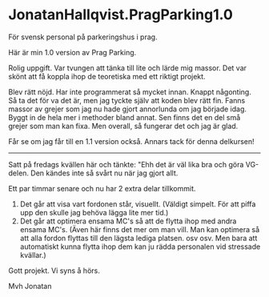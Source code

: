 # JonatanHallqvist.PragParking1.0
För svensk personal på parkeringshus i prag. 

Här är min 1.0 version av Prag Parking. 

Rolig uppgift. Var tvungen att tänka till lite och lärde mig massor. Det var skönt att få koppla ihop de teoretiska med ett riktigt projekt.

Blev rätt nöjd. Har inte programmerat så mycket innan. Knappt någonting. Så ta det för va det är, men jag tyckte själv att koden blev rätt fin. Fanns massor av grejer som jag nu hade gjort annorlunda om jag började idag. Byggt in de hela mer i methoder bland annat. Sen finns det en del små grejer som man kan fixa. Men overall, så fungerar det och jag är glad.

Får se om jag får till en 1.1 version också. Annars tack för denna delkursen! 


-----------------------------------------------------------

Satt på fredags kvällen här och tänkte: "Ehh det är väl lika bra och göra VG-delen. Den kändes inte så svårt nu när jag gjort allt. 

Ett par timmar senare och nu har 2 extra delar tillkommit. 

1. Det går att visa vart fordonen står, visuellt. (Väldigt simpelt. För att piffa upp den skulle jag behöva lägga lite mer tid.)
2. Det går att optimera ensama MC's så att de flytta ihop med andra ensama MC's. (Även här finns det mer om man vill. Man kan optimera så att alla fordon flyttas till den lägsta lediga platsen. osv osv. Men bara att automatiskt kunna flytta ihop dem kan ju rädda personalen vid stressade kvällar.)

Gott projekt. Vi syns å hörs. 

Mvh Jonatan
